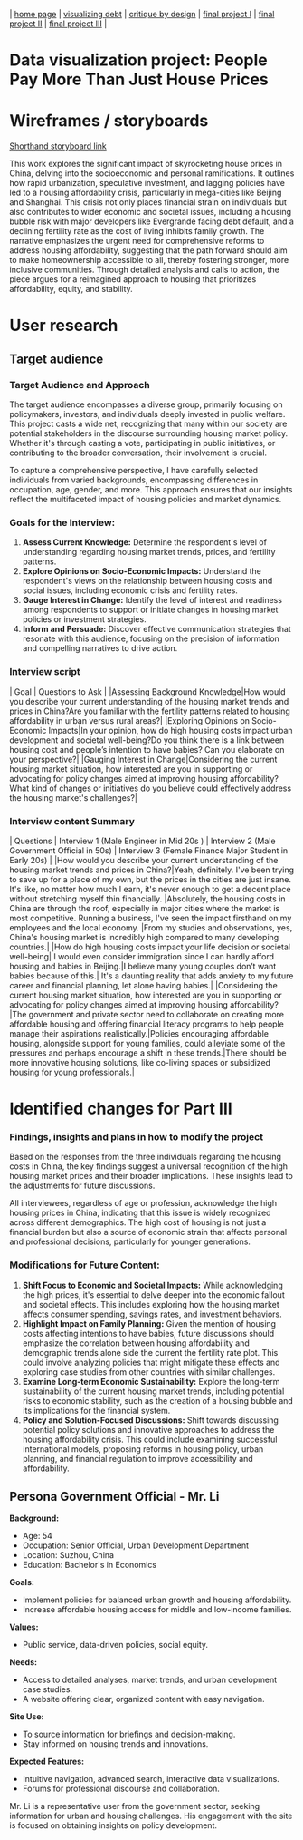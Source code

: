| [home page](README.md) | [visualizing debt](visualizing-government-debt) | [critique by design](critique-by-design) | [final project I](final-project-part-one) | [final project II](final-project-part-two) | [final project III](final-project-part-three) |

# Data visualization project: People Pay More Than Just House Prices

# Wireframes / storyboards
[Shorthand storyboard link](https://carnegiemellon.shorthandstories.com/the-price-of-houses-is-more-than-expected/index.html)

This work explores the significant impact of skyrocketing house prices in China, delving into the socioeconomic and personal ramifications. It outlines how rapid urbanization, speculative investment, and lagging policies have led to a housing affordability crisis, particularly in mega-cities like Beijing and Shanghai. This crisis not only places financial strain on individuals but also contributes to wider economic and societal issues, including a housing bubble risk with major developers like Evergrande facing debt default, and a declining fertility rate as the cost of living inhibits family growth. The narrative emphasizes the urgent need for comprehensive reforms to address housing affordability, suggesting that the path forward should aim to make homeownership accessible to all, thereby fostering stronger, more inclusive communities. Through detailed analysis and calls to action, the piece argues for a reimagined approach to housing that prioritizes affordability, equity, and stability.

# User research 

## Target audience

### Target Audience and Approach

The target audience encompasses a diverse group, primarily focusing on policymakers, investors, and individuals deeply invested in public welfare. This project casts a wide net, recognizing that many within our society are potential stakeholders in the discourse surrounding housing market policy. Whether it's through casting a vote, participating in public initiatives, or contributing to the broader conversation, their involvement is crucial.

To capture a comprehensive perspective, I have carefully selected individuals from varied backgrounds, encompassing differences in occupation, age, gender, and more. This approach ensures that our insights reflect the multifaceted impact of housing policies and market dynamics.

### **Goals for the Interview:**
1. **Assess Current Knowledge:** Determine the respondent's level of understanding regarding housing market trends, prices, and fertility patterns.
2. **Explore Opinions on Socio-Economic Impacts:** Understand the respondent's views on the relationship between housing costs and social issues, including economic crisis and fertility rates.
3. **Gauge Interest in Change:** Identify the level of interest and readiness among respondents to support or initiate changes in housing market policies or investment strategies.
4. **Inform and Persuade:** Discover effective communication strategies that resonate with this audience, focusing on the precision of information and compelling narratives to drive action.

### **Interview script**
| Goal | Questions to Ask |
|Assessing Background Knowledge|How would you describe your current understanding of the housing market trends and prices in China?Are you familiar with the fertility patterns related to housing affordability in urban versus rural areas?|
|Exploring Opinions on Socio-Economic Impacts|In your opinion, how do high housing costs impact urban development and societal well-being?Do you think there is a link between housing cost and people’s intention to have babies? Can you elaborate on your perspective?|
|Gauging Interest in Change|Considering the current housing market situation, how interested are you in supporting or advocating for policy changes aimed at improving housing affordability?What kind of changes or initiatives do you believe could effectively address the housing market's challenges?|


### Interview content Summary

| Questions               | Interview 1 (Male Engineer in Mid 20s ) | Interview 2 (Male Government Official in 50s) | Interview 3 (Female Finance Major Student in Early 20s) |
|How would you describe your current understanding of the housing market trends and prices in China?|Yeah, definitely. I've been trying to save up for a place of my own, but the prices in the cities are just insane. It's like, no matter how much I earn, it's never enough to get a decent place without stretching myself thin financially. |Absolutely, the housing costs in China are through the roof, especially in major cities where the market is most competitive. Running a business, I've seen the impact firsthand on my employees and the local economy. |From my studies and observations, yes, China's housing market is incredibly high compared to many developing countries.|
|How do high housing costs impact your life decision or societal well-being| I would even consider immigration since I can hardly afford housing and babies in Beijing.|I believe many young couples don’t want babies because of this.| It's a daunting reality that adds anxiety to my future career and financial planning, let alone having babies.|
|Considering the current housing market situation, how interested are you in supporting or advocating for policy changes aimed at improving housing affordability?|The government and private sector need to collaborate on creating more affordable housing and offering financial literacy programs to help people manage their aspirations realistically.|Policies encouraging affordable housing, alongside support for young families, could alleviate some of the pressures and perhaps encourage a shift in these trends.|There should be more innovative housing solutions, like co-living spaces or subsidized housing for young professionals.|


# Identified changes for Part III

### Findings, insights and plans in how to modify the project
Based on the responses from the three individuals regarding the housing costs in China, the key findings suggest a universal recognition of the high housing market prices and their broader implications. These insights lead to the adjustments for future discussions. 

All interviewees, regardless of age or profession, acknowledge the high housing prices in China, indicating that this issue is widely recognized across different demographics. The high cost of housing is not just a financial burden but also a source of economic strain that affects personal and professional decisions, particularly for younger generations.

### **Modifications for Future Content:**
1. **Shift Focus to Economic and Societal Impacts:** While acknowledging the high prices, it's essential to delve deeper into the economic fallout and societal effects. This includes exploring how the housing market affects consumer spending, savings rates, and investment behaviors.
2. **Highlight Impact on Family Planning:** Given the mention of housing costs affecting intentions to have babies, future discussions should emphasize the correlation between housing affordability and demographic trends alone side the current the fertility rate plot. This could involve analyzing policies that might mitigate these effects and exploring case studies from other countries with similar challenges.
3. **Examine Long-term Economic Sustainability:** Explore the long-term sustainability of the current housing market trends, including potential risks to economic stability, such as the creation of a housing bubble and its implications for the financial system.
4. **Policy and Solution-Focused Discussions:** Shift towards discussing potential policy solutions and innovative approaches to address the housing affordability crisis. This could include examining successful international models, proposing reforms in housing policy, urban planning, and financial regulation to improve accessibility and affordability.

## Persona **Government Official - Mr. Li**

**Background:**

- Age: 54
- Occupation: Senior Official, Urban Development Department
- Location: Suzhou, China
- Education: Bachelor's in Economics

**Goals:**

- Implement policies for balanced urban growth and housing affordability.
- Increase affordable housing access for middle and low-income families.

**Values:**

- Public service, data-driven policies, social equity.

**Needs:**

- Access to detailed analyses, market trends, and urban development case studies.
- A website offering clear, organized content with easy navigation.

**Site Use:**

- To source information for briefings and decision-making.
- Stay informed on housing trends and innovations.

**Expected Features:**

- Intuitive navigation, advanced search, interactive data visualizations.
- Forums for professional discourse and collaboration.

Mr. Li is a representative user from the government sector, seeking information for urban and housing challenges. His engagement with the site is focused on obtaining insights on policy development.

